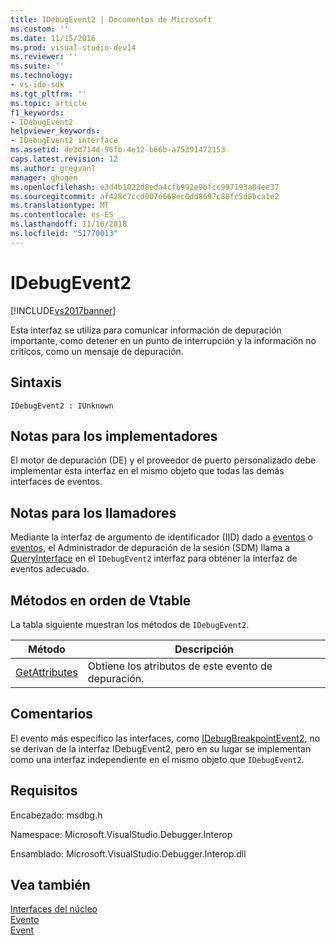 ```yaml
---
title: IDebugEvent2 | Documentos de Microsoft
ms.custom: ''
ms.date: 11/15/2016
ms.prod: visual-studio-dev14
ms.reviewer: ''
ms.suite: ''
ms.technology:
- vs-ide-sdk
ms.tgt_pltfrm: ''
ms.topic: article
f1_keywords:
- IDebugEvent2
helpviewer_keywords:
- IDebugEvent2 interface
ms.assetid: de3d714d-96fb-4e12-b66b-a75391472153
caps.latest.revision: 12
ms.author: gregvanl
manager: ghogen
ms.openlocfilehash: e3d4b1022d8eda4cfb992e9bfcc997193a84ee37
ms.sourcegitcommit: af428c7ccd007e668ec0dd8697c88fc5d8bca1e2
ms.translationtype: MT
ms.contentlocale: es-ES
ms.lasthandoff: 11/16/2018
ms.locfileid: "51770013"
---
```

# <a name="idebugevent2"></a>IDebugEvent2
[!INCLUDE[vs2017banner](../../../includes/vs2017banner.md)]

Esta interfaz se utiliza para comunicar información de depuración importante, como detener en un punto de interrupción y la información no críticos, como un mensaje de depuración.  
  
## <a name="syntax"></a>Sintaxis  
  
```  
IDebugEvent2 : IUnknown  
```  
  
## <a name="notes-for-implementers"></a>Notas para los implementadores  
 El motor de depuración (DE) y el proveedor de puerto personalizado debe implementar esta interfaz en el mismo objeto que todas las demás interfaces de eventos.  
  
## <a name="notes-for-callers"></a>Notas para los llamadores  
 Mediante la interfaz de argumento de identificador (IID) dado a [eventos](../../../extensibility/debugger/reference/idebugeventcallback2-event.md) o [eventos](../../../extensibility/debugger/reference/idebugportevents2-event.md), el Administrador de depuración de la sesión (SDM) llama a [QueryInterface](http://msdn.microsoft.com/library/62fce95e-aafa-4187-b50b-e6611b74c3b3) en el `IDebugEvent2` interfaz para obtener la interfaz de eventos adecuado.  
  
## <a name="methods-in-vtable-order"></a>Métodos en orden de Vtable  
 La tabla siguiente muestran los métodos de `IDebugEvent2`.  
  
|Método|Descripción|  
|------------|-----------------|  
|[GetAttributes](../../../extensibility/debugger/reference/idebugevent2-getattributes.md)|Obtiene los atributos de este evento de depuración.|  
  
## <a name="remarks"></a>Comentarios  
 El evento más específico las interfaces, como [IDebugBreakpointEvent2](../../../extensibility/debugger/reference/idebugbreakpointevent2.md), no se derivan de la interfaz IDebugEvent2, pero en su lugar se implementan como una interfaz independiente en el mismo objeto que `IDebugEvent2`.  
  
## <a name="requirements"></a>Requisitos  
 Encabezado: msdbg.h  
  
 Namespace: Microsoft.VisualStudio.Debugger.Interop  
  
 Ensamblado: Microsoft.VisualStudio.Debugger.Interop.dll  
  
## <a name="see-also"></a>Vea también  
 [Interfaces del núcleo](../../../extensibility/debugger/reference/core-interfaces.md)   
 [Evento](../../../extensibility/debugger/reference/idebugportevents2-event.md)   
 [Event](../../../extensibility/debugger/reference/idebugeventcallback2-event.md)

